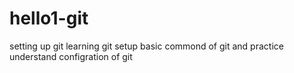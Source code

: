 # hello1-git
setting up git
learning git setup
basic commond of git
and practice
understand configration of git
